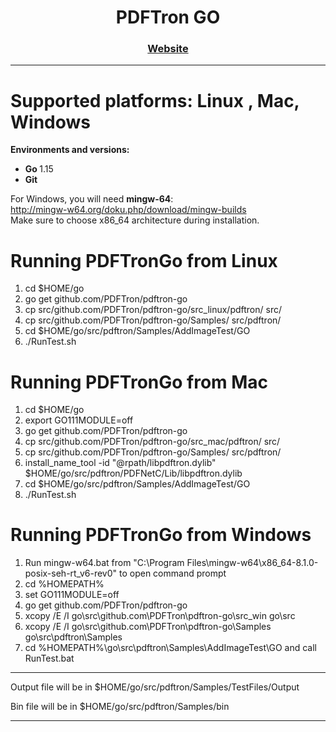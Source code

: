 <div align="center">
  
  
  <h1>PDFTron GO</h1>
  
  <p>
    
  </p>

  <h3>
    <a href="https://www.pdftron.com/documentation/go/">Website</a>
  </h3>

</div>

<hr/>

# Supported platforms: Linux , Mac, Windows <br/>

<strong>Environments and versions:</strong> <br/>
- <strong>Go </strong>1.15 <br/>
- <strong>Git</strong><br/>

For Windows, you will need <strong>mingw-64</strong>: <br/>
http://mingw-w64.org/doku.php/download/mingw-builds <br/>
Make sure to choose x86_64 architecture during installation. <br/>


# Running PDFTronGo from Linux

1. cd $HOME/go 
2. go get github.com/PDFTron/pdftron-go
3. cp src/github.com/PDFTron/pdftron-go/src_linux/pdftron/ src/
4. cp src/github.com/PDFTron/pdftron-go/Samples/ src/pdftron/
5. cd $HOME/go/src/pdftron/Samples/AddImageTest/GO
6. ./RunTest.sh 


# Running PDFTronGo from Mac

1. cd $HOME/go 
2. export GO111MODULE=off
2. go get github.com/PDFTron/pdftron-go
3. cp src/github.com/PDFTron/pdftron-go/src_mac/pdftron/ src/
4. cp src/github.com/PDFTron/pdftron-go/Samples/ src/pdftron/
5. install_name_tool -id "@rpath/libpdftron.dylib" $HOME/go/src/pdftron/PDFNetC/Lib/libpdftron.dylib
6. cd $HOME/go/src/pdftron/Samples/AddImageTest/GO
7. ./RunTest.sh 


# Running PDFTronGo from Windows 

1. Run mingw-w64.bat from "C:\Program Files\mingw-w64\x86_64-8.1.0-posix-seh-rt_v6-rev0" to open command prompt
2. cd %HOMEPATH%
3. set GO111MODULE=off 
4. go get github.com/PDFTron/pdftron-go
5. xcopy /E /I go\src\github.com\PDFTron\pdftron-go\src_win go\src
6. xcopy /E /I go\src\github.com\PDFTron\pdftron-go\Samples go\src\pdftron\Samples
7. cd %HOMEPATH%\go\src\pdftron\Samples\AddImageTest\GO and call RunTest.bat

<hr/>

Output file will be in $HOME/go/src/pdftron/Samples/TestFiles/Output

Bin file will be in $HOME/go/src/pdftron/Samples/bin

<hr/>

